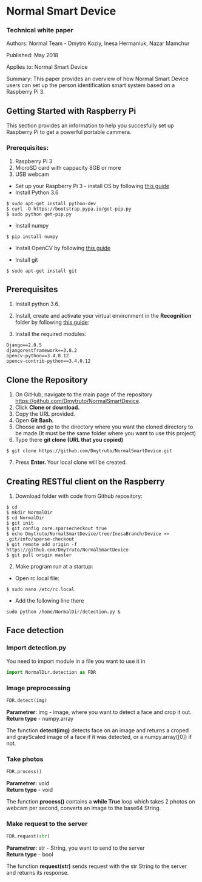 # Normal Smart Device

### Technical white paper

Authors: Normal Team - Dmytro Koziy, Inesa Hermaniuk, Nazar Mamchur 

Published: May 2018  

Applies to: Normal Smart Device    

Summary: This paper provides an overview of how Normal 
Smart Device users can set up the person identification smart system based on a Raspberry Pi 3.   

## Getting Started with Raspberry Pi
This section provides an information to help you succesfully set up Raspberry Pi to get a powerful portable cammera.
### Prerequisites:
1. Raspberry Pi 3   
2. MicroSD card with cappacity 8GB or more
3. USB webcam

* Set up your Raspberry Pi 3 - install OS by following <a href = "https://www.raspberrypi.org/help/noobs-setup/2/">this guide</a>
* Install Python 3.6
``` terminal
$ sudo apt-get install python-dev
$ curl -O https://bootstrap.pypa.io/get-pip.py
$ sudo python get-pip.py
```
* Install numpy 
``` terminal
$ pip install numpy 
```
* Install OpenCV by following <a href = "https://www.pyimagesearch.com/2017/09/04/raspbian-stretch-install-opencv-3-python-on-your-raspberry-pi/">this guide</a> 

* Install git
``` terminal
$ sudo apt-get install git
``` 

## Prerequisites
1. Install python 3.6.
2. Install, create and activate your virtual environment in the <strong> Recognition </strong> folder by following <a href = "https://virtualenv.pypa.io/en/stable/installation/">this guide</a>:

3. Install the required modules: 
```terminal 
Django==2.0.5 
djangorestframework==3.8.2
opencv-python==3.4.0.12 
opencv-contrib-python==3.4.0.12
```
## Clone the Repository
 1. On GitHub, navigate to the main page of the repository https://github.com/Dmytruto/NormalSmartDevice.
 2. Click <strong> Clone or download. </strong>
 3. Copy the URL provided.
 4. Open <strong> Git Bash. </strong>
 5. Choose and go to the directory where you want the cloned directory to be made.(It must be the same folder where you want to use this project)
 6. Type there <strong> git clone (URL that you copied) </strong>
 ```git
 $ git clone https://github.com/Dmytruto/NormalSmartDevice.git
 ```
 7. Press <strong> Enter. </strong> Your local clone will be created.

## Creating RESTful client on the Raspberry
1. Download folder with code from Github repository:
``` terminal
$ cd
$ mkdir NormalDir
$ cd NormalDir
$ git init
$ git config core.sparsecheckout true
$ echo Dmytruto/NormalSmartDevice/tree/InesaBranch/Device >> .git/info/sparse-checkout
$ git remote add origin -f https://github.com/Dmytruto/NormalSmartDevice
$ git pull origin master
```
2. Make program run at a startup:  
* Open rc.local file:
``` terminal
$ sudo nano /etc/rc.local
``` 
* Add the following line there
``` terminal
sudo python /home/NormalDir/detection.py &
```
## Face detection  
### Import detection.py 
You need to import module in a file you want to use it in
``` python
import NormalDir.detection as FDR
```
### Image preprocessing
``` python
FDR.detect(img)
```
<strong>Parametrer:</strong> img - image, where you want to detect a face and crop it out. 
<strong>Return type</strong> - numpy.array 

The function <strong>detect(img)</strong> detects face on an image and returns a croped and grayScaled image of a face if it was detected, or a numpy.array([0]) if not. 

### Take photos
``` python
FDR.process()
```
<strong>Parametrer:</strong> void   
<strong>Return type</strong> - void

The function <strong>process()</strong> contains a <strong>while True </strong> loop which takes 2 photos on webcam per second, converts an image to the base64 String.
### Make request to the server
``` python
FDR.request(str)
```

<strong>Parametrer:</strong> str - String, you want to send to the server   
<strong>Return type</strong> - bool

The function <strong>request(str)</strong> sends request with the str String to the server and returns its response.